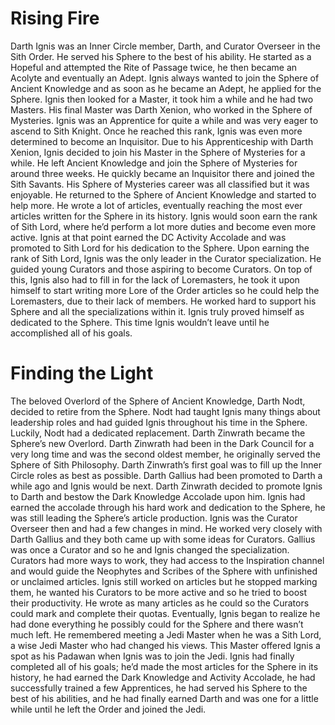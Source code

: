 # Rising Fire

Darth Ignis was an Inner Circle member, Darth, and Curator Overseer in the Sith Order.
He served his Sphere to the best of his ability.
He started as a Hopeful and attempted the Rite of Passage twice, he then became an Acolyte and eventually an Adept.
Ignis always wanted to join the Sphere of Ancient Knowledge and as soon as he became an Adept, he applied for the Sphere.
Ignis then looked for a Master, it took him a while and he had two Masters.
His final Master was Darth Xenion, who worked in the Sphere of Mysteries.
Ignis was an Apprentice for quite a while and was very eager to ascend to Sith Knight.
Once he reached this rank, Ignis was even more determined to become an Inquisitor.
Due to his Apprenticeship with Darth Xenion, Ignis decided to join his Master in the Sphere of Mysteries for a while.
He left Ancient Knowledge and join the Sphere of Mysteries for around three weeks.
He quickly became an Inquisitor there and joined the Sith Savants.
His Sphere of Mysteries career was all classified but it was enjoyable.
He returned to the Sphere of Ancient Knowledge and started to help more.
He wrote a lot of articles, eventually reaching the most ever articles written for the Sphere in its history.
Ignis would soon earn the rank of Sith Lord, where he’d perform a lot more duties and become even more active.
Ignis at that point earned the DC Activity Accolade and was promoted to Sith Lord for his dedication to the Sphere.
Upon earning the rank of Sith Lord, Ignis was the only leader in the Curator specialization.
He guided young Curators and those aspiring to become Curators.
On top of this, Ignis also had to fill in for the lack of Loremasters, he took it upon himself to start writing more Lore of the Order articles so he could help the Loremasters, due to their lack of members.
He worked hard to support his Sphere and all the specializations within it.
Ignis truly proved himself as dedicated to the Sphere.
This time Ignis wouldn’t leave until he accomplished all of his goals.

# Finding the Light

The beloved Overlord of the Sphere of Ancient Knowledge, Darth Nodt, decided to retire from the Sphere.
Nodt had taught Ignis many things about leadership roles and had guided Ignis throughout his time in the Sphere.
Luckily, Nodt had a dedicated replacement.
Darth Zinwrath became the Sphere’s new Overlord.
Darth Zinwrath had been in the Dark Council for a very long time and was the second oldest member, he originally served the Sphere of Sith Philosophy.
Darth Zinwrath’s first goal was to fill up the Inner Circle roles as best as possible.
Darth Gallius had been promoted to Darth a while ago and Ignis would be next.
Darth Zinwrath decided to promote Ignis to Darth and bestow the Dark Knowledge Accolade upon him.
Ignis had earned the accolade through his hard work and dedication to the Sphere, he was still leading the Sphere’s article production.
Ignis was the Curator Overseer then and had a few changes in mind.
He worked very closely with Darth Gallius and they both came up with some ideas for Curators.
Gallius was once a Curator and so he and Ignis changed the specialization.
Curators had more ways to work, they had access to the Inspiration channel and would guide the Neophytes and Scribes of the Sphere with unfinished or unclaimed articles.
Ignis still worked on articles but he stopped marking them, he wanted his Curators to be more active and so he tried to boost their productivity.
He wrote as many articles as he could so the Curators could mark and complete their quotas.
Eventually, Ignis began to realize he had done everything he possibly could for the Sphere and there wasn’t much left.
He remembered meeting a Jedi Master when he was a Sith Lord, a wise Jedi Master who had changed his views.
This Master offered Ignis a spot as his Padawan when Ignis was to join the Jedi.
Ignis had finally completed all of his goals; he’d made the most articles for the Sphere in its history, he had earned the Dark Knowledge and Activity Accolade, he had successfully trained a few Apprentices, he had served his Sphere to the best of his abilities, and he had finally earned Darth and was one for a little while until he left the Order and joined the Jedi.
